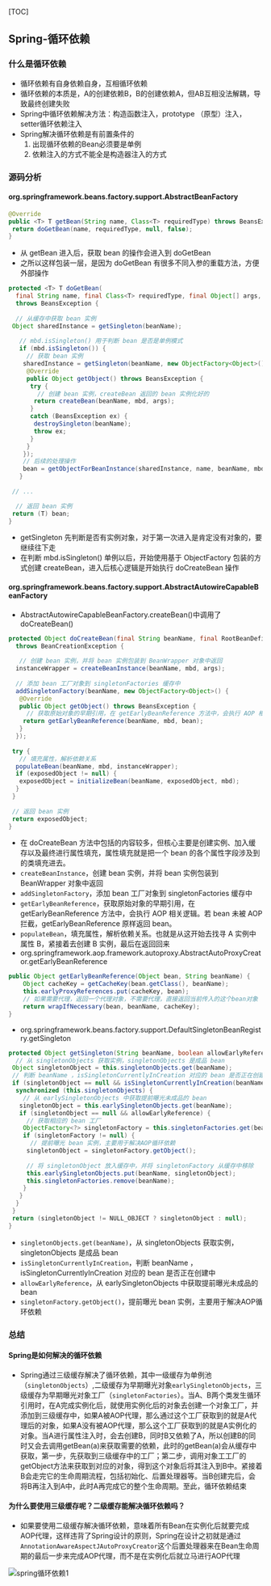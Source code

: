 [TOC]

## Spring-循环依赖

### 什么是循环依赖

* 循环依赖有自身依赖自身，互相循环依赖
* 循环依赖的本质是，A的创建依赖B，B的创建依赖A，但AB互相没法解耦，导致最终创建失败
* Spring中循环依赖解决方法：构造函数注入，prototype （原型）注入，setter循环依赖注入
* Spring解决循环依赖是有前置条件的
  1. 出现循环依赖的Bean必须要是单例
  2. 依赖注入的方式不能全是构造器注入的方式

### 源码分析

#### org.springframework.beans.factory.support.AbstractBeanFactory

```java
@Override
public <T> T getBean(String name, Class<T> requiredType) throws BeansException {
 return doGetBean(name, requiredType, null, false);
}
```

* 从 getBean 进入后，获取 bean 的操作会进入到 doGetBean
* 之所以这样包装一层，是因为 doGetBean 有很多不同入参的重载方法，方便外部操作

```java
protected <T> T doGetBean(
  final String name, final Class<T> requiredType, final Object[] args, boolean typeCheckOnly)
  throws BeansException {
 
  // 从缓存中获取 bean 实例
 Object sharedInstance = getSingleton(beanName);
 
   // mbd.isSingleton() 用于判断 bean 是否是单例模式
   if (mbd.isSingleton()) {
     // 获取 bean 实例
    sharedInstance = getSingleton(beanName, new ObjectFactory<Object>() {
     @Override
     public Object getObject() throws BeansException {
      try {
        // 创建 bean 实例，createBean 返回的 bean 实例化好的
       return createBean(beanName, mbd, args);
      }
      catch (BeansException ex) {
       destroySingleton(beanName);
       throw ex;
      }
     }
    });
    // 后续的处理操作
    bean = getObjectForBeanInstance(sharedInstance, name, beanName, mbd);
   }
   
 // ...

  // 返回 bean 实例
 return (T) bean;
}
```

* getSingleton 先判断是否有实例对象，对于第一次进入是肯定没有对象的，要继续往下走
* 在判断 mbd.isSingleton() 单例以后，开始使用基于 ObjectFactory 包装的方式创建 createBean，进入后核心逻辑是开始执行 doCreateBean 操作

#### org.springframework.beans.factory.support.AbstractAutowireCapableBeanFactory

* AbstractAutowireCapableBeanFactory.createBean()中调用了doCreateBean()

```java
protected Object doCreateBean(final String beanName, final RootBeanDefinition mbd, final Object[] args)
  throws BeanCreationException {
 
   // 创建 bean 实例，并将 bean 实例包装到 BeanWrapper 对象中返回
  instanceWrapper = createBeanInstance(beanName, mbd, args);
 
  // 添加 bean 工厂对象到 singletonFactories 缓存中
  addSingletonFactory(beanName, new ObjectFactory<Object>() {
   @Override
   public Object getObject() throws BeansException {
     // 获取原始对象的早期引用，在 getEarlyBeanReference 方法中，会执行 AOP 相关逻辑。若 bean 未被 AOP 拦截，getEarlyBeanReference 原样返回 bean。
    return getEarlyBeanReference(beanName, mbd, bean);
   }
  });
  
 try {
   // 填充属性，解析依赖关系
  populateBean(beanName, mbd, instanceWrapper);
  if (exposedObject != null) {
   exposedObject = initializeBean(beanName, exposedObject, mbd);
  }
 }
 
 // 返回 bean 实例
 return exposedObject;
}
```

- 在 doCreateBean 方法中包括的内容较多，但核心主要是创建实例、加入缓存以及最终进行属性填充，属性填充就是把一个 bean 的各个属性字段涉及到的类填充进去。
- `createBeanInstance`，创建 bean 实例，并将 bean 实例包装到 BeanWrapper 对象中返回
- `addSingletonFactory`，添加 bean 工厂对象到 singletonFactories 缓存中
- `getEarlyBeanReference`，获取原始对象的早期引用，在 getEarlyBeanReference 方法中，会执行 AOP 相关逻辑。若 bean 未被 AOP 拦截，getEarlyBeanReference 原样返回 bean。
- `populateBean`，填充属性，解析依赖关系。也就是从这开始去找寻 A 实例中属性 B，紧接着去创建 B 实例，最后在返回回来
- org.springframework.aop.framework.autoproxy.AbstractAutoProxyCreator.getEarlyBeanReference

```java
public Object getEarlyBeanReference(Object bean, String beanName) {
    Object cacheKey = getCacheKey(bean.getClass(), beanName);
    this.earlyProxyReferences.put(cacheKey, bean);
    // 如果需要代理，返回一个代理对象，不需要代理，直接返回当前传入的这个bean对象
    return wrapIfNecessary(bean, beanName, cacheKey);
}
```

* org.springframework.beans.factory.support.DefaultSingletonBeanRegistry.getSingleton

```java
protected Object getSingleton(String beanName, boolean allowEarlyReference) {
  // 从 singletonObjects 获取实例，singletonObjects 是成品 bean
 Object singletonObject = this.singletonObjects.get(beanName);
 // 判断 beanName ，isSingletonCurrentlyInCreation 对应的 bean 是否正在创建中
 if (singletonObject == null && isSingletonCurrentlyInCreation(beanName)) {
  synchronized (this.singletonObjects) {
    // 从 earlySingletonObjects 中获取提前曝光未成品的 bean
   singletonObject = this.earlySingletonObjects.get(beanName);
   if (singletonObject == null && allowEarlyReference) {
     // 获取相应的 bean 工厂
    ObjectFactory<?> singletonFactory = this.singletonFactories.get(beanName);
    if (singletonFactory != null) {
      // 提前曝光 bean 实例，主要用于解决AOP循环依赖
     singletonObject = singletonFactory.getObject();
     
     // 将 singletonObject 放入缓存中，并将 singletonFactory 从缓存中移除
     this.earlySingletonObjects.put(beanName, singletonObject);
     this.singletonFactories.remove(beanName);
    }
   }
  }
 }
 return (singletonObject != NULL_OBJECT ? singletonObject : null);
}
```

- `singletonObjects.get(beanName)`，从 singletonObjects 获取实例，singletonObjects 是成品 bean
- `isSingletonCurrentlyInCreation`，判断 beanName ，isSingletonCurrentlyInCreation 对应的 bean 是否正在创建中
- `allowEarlyReference`，从 earlySingletonObjects 中获取提前曝光未成品的 bean
- `singletonFactory.getObject()`，提前曝光 bean 实例，主要用于解决AOP循环依赖

### 总结

#### Spring是如何解决的循环依赖

* Spring通过三级缓存解决了循环依赖，其中一级缓存为单例池（`singletonObjects`）,二级缓存为早期曝光对象`earlySingletonObjects`，三级缓存为早期曝光对象工厂（`singletonFactories`）。当A、B两个类发生循环引用时，在A完成实例化后，就使用实例化后的对象去创建一个对象工厂，并添加到三级缓存中，如果A被AOP代理，那么通过这个工厂获取到的就是A代理后的对象，如果A没有被AOP代理，那么这个工厂获取到的就是A实例化的对象。当A进行属性注入时，会去创建B，同时B又依赖了A，所以创建B的同时又会去调用getBean(a)来获取需要的依赖，此时的getBean(a)会从缓存中获取，第一步，先获取到三级缓存中的工厂；第二步，调用对象工工厂的getObject方法来获取到对应的对象，得到这个对象后将其注入到B中。紧接着B会走完它的生命周期流程，包括初始化、后置处理器等。当B创建完后，会将B再注入到A中，此时A再完成它的整个生命周期。至此，循环依赖结束

#### 为什么要使用三级缓存呢？二级缓存能解决循环依赖吗？

* 如果要使用二级缓存解决循环依赖，意味着所有Bean在实例化后就要完成AOP代理，这样违背了Spring设计的原则，Spring在设计之初就是通过`AnnotationAwareAspectJAutoProxyCreator`这个后置处理器来在Bean生命周期的最后一步来完成AOP代理，而不是在实例化后就立马进行AOP代理

![spring循环依赖1](https://cdn.jsdelivr.net/gh/ClareTung/ImageHostingService/img/spring%E5%BE%AA%E7%8E%AF%E4%BE%9D%E8%B5%961.png)



